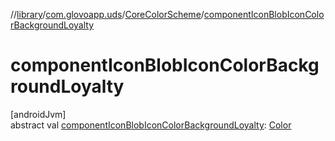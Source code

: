//[library](../../../index.md)/[com.glovoapp.uds](../index.md)/[CoreColorScheme](index.md)/[componentIconBlobIconColorBackgroundLoyalty](component-icon-blob-icon-color-background-loyalty.md)

# componentIconBlobIconColorBackgroundLoyalty

[androidJvm]\
abstract val [componentIconBlobIconColorBackgroundLoyalty](component-icon-blob-icon-color-background-loyalty.md): [Color](https://developer.android.com/reference/kotlin/androidx/compose/ui/graphics/Color.html)
